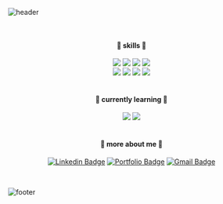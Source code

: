 ![header](https://capsule-render.vercel.app/api?type=wave&color=ccccff&height=160&section=header&text=Hi%20there%20👾🫧&fontSize=35&fontColor=666699&desc=Welcome%20to%20my%20GitHub%20!&descAlignY=70&descAlign=65)

<br/>
<div align="center" style="text-align:center">
  <h4>🫧 skills 🫧</h4>
  <img src="https://img.shields.io/badge/html-E34F26?style=flat&logo=html5&logoColor=white"/> 
  <img src="https://img.shields.io/badge/css-1572B6?style=flat&logo=css3&logoColor=white"/>
  <img src="https://img.shields.io/badge/Javascript-F7DF1E?style=flat&logo=javascript&logoColor=white"/>
  <img src="https://img.shields.io/badge/Typescript-3178C6?style=flat&logo=typescript&logoColor=white"/>
  <br />
   <img src="https://img.shields.io/badge/ReactNative-61DAFB?style=flat&logo=react&logoColor=white"/>
  <img src="https://img.shields.io/badge/React-61DAFB?style=flat&logo=react&logoColor=white"/>
  <img src="https://img.shields.io/badge/MobX-FF9955?style=flat&logo=mobx&logoColor=white"/>
  <img src="https://img.shields.io/badge/Redux-764ABC?style=flat&logo=redux&logoColor=white"/>
  <br />
    <br />
  <h4>🫧 currently learning 🫧</h4>
  <img src="https://img.shields.io/badge/Next.js-000000?style=flat&logo=nextdotjs&logoColor=white"/>
  <img src="https://img.shields.io/badge/Jest-C21325?style=flat&logo=jest&logoColor=white"/>
  <br />  <br />
    <h4>🫧 more about me 🫧</h4>
  
[![Linkedin Badge](https://img.shields.io/badge/Linkedin-0A66C2?logo=linkedin&style=flat&link=https://www.linkedin.com/in/yooniyoon)](https://www.linkedin.com/in/yooniyoon) 
[![Portfolio Badge](https://img.shields.io/badge/Portfolio-ccccff?style=flat&link=https://yoonikjyoon.github.io/yooni-portfolio)](https://yoonikjyoon.github.io/yooni-portfolio) 
[![Gmail Badge](https://img.shields.io/badge/Gmail-EA4335?logo=gmail&style=flat&logoColor=white&link=mailto:yoonikjyoon@gmail.com)](mailto:yoonikjyoon@gmail.com)
  <br />
</div>
<br />

![footer](https://capsule-render.vercel.app/api?type=wave&color=ccccff&height=160&section=footer)
<!--
### Hi there 👋
**yoonikjyoon/yoonikjyoon** is a ✨ _special_ ✨ repository because its `README.md` (this file) appears on your GitHub profile.

Here are some ideas to get you started:

- 🔭 I’m currently working on ...
- 👯 I’m looking to collaborate on ...
- 🤔 I’m looking for help with ...
- 💬 Ask me about ...
- 📫 How to reach me: ...
- 😄 Pronouns: ...
- ⚡ Fun fact: ...
&nbsp 
  <br />
  <img src="https://img.shields.io/badge/StyledComponents-DB7093?style=flat&logo=styledcomponents&logoColor=white"/>
  <img src="https://img.shields.io/badge/Firebase-FFCA28?style=flat&logo=firebase&logoColor=white"/>
  <img src="https://img.shields.io/badge/Python-3776AB?style=flat&logo=python&logoColor=white"/>
  <img src="https://img.shields.io/badge/MySQL-4479A1?style=flat&logo=mysql&logoColor=white"/>
-->
